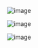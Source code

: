 ![image](https://github.com/user-attachments/assets/ed0dda5b-1d55-43b4-8b53-74d8844b0791)

![image](https://github.com/user-attachments/assets/a1c1a0a6-6006-4545-a614-5a50247f70f9)

![image](https://github.com/user-attachments/assets/56d81f86-26a2-41fc-8e23-88f91f6ed512)


